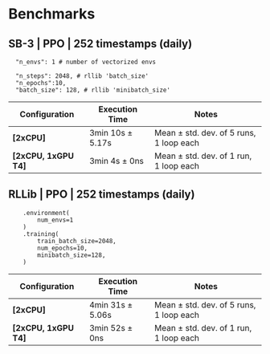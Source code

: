 # Benchmarks

## SB-3 | PPO | 252 timestamps (daily)

```
  "n_envs": 1 # number of vectorized envs

  "n_steps": 2048, # rllib 'batch_size'
  "n_epochs":10,
  "batch_size": 128, # rllib 'minibatch_size'
```

| Configuration         | Execution Time         | Notes                        |
|-----------------------|------------------------|------------------------------|
| **[2xCPU]**           | 3min 10s ± 5.17s      | Mean ± std. dev. of 5 runs, 1 loop each |
| **[2xCPU, 1xGPU T4]** | 3min 4s ± 0ns         | Mean ± std. dev. of 1 run, 1 loop each |


##  RLLib | PPO | 252 timestamps (daily)
```
    .environment(
        num_envs=1
    )
    .training(
        train_batch_size=2048,
        num_epochs=10,
        minibatch_size=128,
    )
```

| Configuration         | Execution Time         | Notes                        |
|-----------------------|------------------------|------------------------------|
| **[2xCPU]**           | 4min 31s ± 5.06s      | Mean ± std. dev. of 5 runs, 1 loop each |
| **[2xCPU, 1xGPU T4]** | 3min 52s ± 0ns         | Mean ± std. dev. of 1 run, 1 loop each |
